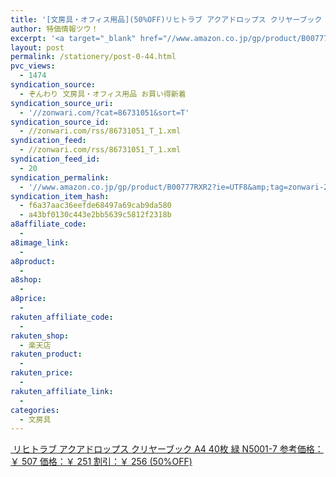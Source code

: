 ```yaml
---
title: '[文房具・オフィス用品](50%OFF)リヒトラブ アクアドロップス クリヤーブック A4 40枚 緑 N5001-7 ￥251'
author: 特価情報ツウ！
excerpt: '<a target="_blank" href="//www.amazon.co.jp/gp/product/B00777RXR2?ie=UTF8&amp;tag=zonwari-22&amp;linkCode=as2&amp;camp=247&amp;creative=7399&amp;creativeASIN=B00777RXR2"><img src="//ecx.images-amazon.com/images/I/11kdsDP47uL._SL100_.jpg"><br>&#12522;&#12498;&#12488;&#12521;&#12502; &#12450;&#12463;&#12450;&#12489;&#12525;&#12483;&#12503;&#12473; &#12463;&#12522;&#12516;&#12540;&#12502;&#12483;&#12463; A4 40&#26522; &#32209; N5001-7<br>&#21442;&#32771;&#20385;&#26684;&#65306;&#65509; 507<br>&#20385;&#26684;&#65306;&#65509; 251<br>&#21106;&#24341;&#65306;&#65509; 256 (50%OFF)</a>'
layout: post
permalink: /stationery/post-0-44.html
pvc_views:
  - 1474
syndication_source:
  - ぞんわり 文房具・オフィス用品 お買い得新着
syndication_source_uri:
  - '//zonwari.com/?cat=86731051&sort=T'
syndication_source_id:
  - //zonwari.com/rss/86731051_T_1.xml
syndication_feed:
  - //zonwari.com/rss/86731051_T_1.xml
syndication_feed_id:
  - 20
syndication_permalink:
  - '//www.amazon.co.jp/gp/product/B00777RXR2?ie=UTF8&amp;tag=zonwari-22&amp;linkCode=as2&amp;camp=247&amp;creative=7399&amp;creativeASIN=B00777RXR2'
syndication_item_hash:
  - f6a37aac36eefde68497a69cab9da580
  - a43bf0130c443e2bb5639c5812f2318b
a8affiliate_code:
  -
a8image_link:
  -
a8product:
  -
a8shop:
  -
a8price:
  -
rakuten_affiliate_code:
  -
rakuten_shop:
  - 楽天店
rakuten_product:
  -
rakuten_price:
  -
rakuten_affiliate_link:
  -
categories:
  - 文房具
---
```

[<img src='//i2.wp.com/ecx.images-amazon.com/images/I/11kdsDP47uL._SL150_.jpg?w=546' title="" alt="" data-recalc-dims="1" />
リヒトラブ アクアドロップス クリヤーブック A4 40枚 緑 N5001-7
参考価格：￥ 507
価格：￥ 251
割引：￥ 256 (50%OFF)][1]

 [1]: //www.amazon.co.jp/gp/product/B00777RXR2?ie=UTF8&#038;tag=tokkajohotsu-22&#038;linkCode=as2&#038;camp=247&#038;creative=7399&#038;creativeASIN=B00777RXR2
